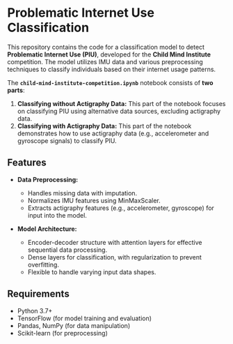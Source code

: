 # Problematic Internet Use Classification

This repository contains the code for a classification model to detect **Problematic Internet Use (PIU)**, developed for the **Child Mind Institute** competition. The model utilizes IMU data and various preprocessing techniques to classify individuals based on their internet usage patterns.

The **`child-mind-institute-competition.ipynb`** notebook consists of **two parts**:

1. **Classifying without Actigraphy Data:** This part of the notebook focuses on classifying PIU using alternative data sources, excluding actigraphy data.
2. **Classifying with Actigraphy Data:** This part of the notebook demonstrates how to use actigraphy data (e.g., accelerometer and gyroscope signals) to classify PIU.

## Features

- **Data Preprocessing:** 
  - Handles missing data with imputation.
  - Normalizes IMU features using MinMaxScaler.
  - Extracts actigraphy features (e.g., accelerometer, gyroscope) for input into the model.

- **Model Architecture:**
  - Encoder-decoder structure with attention layers for effective sequential data processing.
  - Dense layers for classification, with regularization to prevent overfitting.
  - Flexible to handle varying input data shapes.

## Requirements

- Python 3.7+
- TensorFlow (for model training and evaluation)
- Pandas, NumPy (for data manipulation)
- Scikit-learn (for preprocessing)
